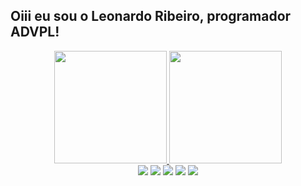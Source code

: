 ## Oiii eu sou o Leonardo Ribeiro, programador ADVPL!
<div align="center">
  <a href="https://gitlab.com/leoleiitee">
  <img height="180em" src="https://github-readme-stats.vercel.app/api?username=leoleiitee&show_icons=true&theme=dracula&include_all_commits=true&count_private=true"/>
  <img height="180em" src="https://github-readme-stats.vercel.app/api/top-langs/?username=leoleiitee&layout=compact&langs_count=7&theme=dracula"/>
</div>
   
<div align="center"> 
  <a href="https://www.instagram.com/leoleiitee/" target="_blank"><img src="https://img.shields.io/badge/-Instagram-%230077B5?style=for-the-badge&logo=instagram&logoColor=white" target="_blank"></a>
  <a href = "mailto:leo.rleite@outlook.com"><img src="https://img.shields.io/badge/-Outlook-%230077B5?style=for-the-badge&logo=Microsoft%20Outlook&logoColor=white" target="_blank"></a>
  <a href="https://www.linkedin.com/in/leonardo-barboza-ribeiro-leite-b9bab120a/" target="_blank"><img src="https://img.shields.io/badge/-LinkedIn-%230077B5?style=for-the-badge&logo=linkedin&logoColor=white" target="_blank"></a> 
  <a href="https://www.facebook.com/LeonardoRibeiiroo/" target="_blank"><img src="https://img.shields.io/badge/-FAcebook-%230077B5?style=for-the-badge&logo=facebook&logoColor=white" target="_blank"></a> 
  <a href="https://gitlab.com/leoleiitee" target="_blank"><img src="https://img.shields.io/badge/-GITLAB-%230077B5?style=for-the-badge&logo=GITLAB&logoColor=white" target="_blank"></a> 
</div>
